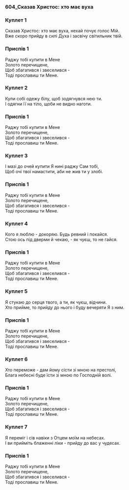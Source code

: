 ### 604_Сказав Христос: хто має вуха
### Куплет 1
Сказав Христос: хто має вуха, нехай почує голос Мій.<br/>Вже скоро прийду в силі Духа і засвічу світильник твій.
### Приспів 1
Раджу тобі купити в Мене <br/>Золото перечищене, <br/>Щоб збагатився і звеселився - <br/>Тоді прославиш ти Мене.
### Куплет 2
Купи собі одежу білу, щоб зодягнувся нею ти. <br/>І одягни її на тіло, щоби не видно наготи.
### Приспів 1
Раджу тобі купити в Мене <br/>Золото перечищене, <br/>Щоб збагатився і звеселився - <br/>Тоді прославиш ти Мене.
### Куплет 3
І мазі до очей купити Я нині раджу Сам тобі, <br/>Щоб очі твої намастити, аби не жив ти у злобі.
### Приспів 1
Раджу тобі купити в Мене <br/>Золото перечищене, <br/>Щоб збагатився і звеселився - <br/>Тоді прославиш ти Мене.
### Куплет 4
Кого я люблю - докоряю. Будь ревний і покайся. <br/>Стою ось під дверми й чекаю, - як чуєш, то не гайся.
### Приспів 1
Раджу тобі купити в Мене <br/>Золото перечищене, <br/>Щоб збагатився і звеселився - <br/>Тоді прославиш ти Мене.
### Куплет 5
Я стукаю до серця твого, а ти, як чуєш, відчини. <br/>Хто прийме, то прийду до нього і буду вечеряти Я з ним.
### Приспів 1
Раджу тобі купити в Мене <br/>Золото перечищене, <br/>Щоб збагатився і звеселився - <br/>Тоді прославиш ти Мене.
### Куплет 6
Хто переможе - дам йому сісти зі мною на престолі, 	<br/>Блага небесні буде їсти зі мною по Господній волі.
### Приспів 1
Раджу тобі купити в Мене <br/>Золото перечищене, <br/>Щоб збагатився і звеселився - <br/>Тоді прославиш ти Мене.
### Куплет 7
Я переміг і сів навіки з Отцем моїм на небесах. <br/>І ви прийміть блаженні ліки - прийду до вас у чудесах.
### Приспів 1
Раджу тобі купити в Мене <br/>Золото перечищене, <br/>Щоб збагатився і звеселився - <br/>Тоді прославиш ти Мене.
